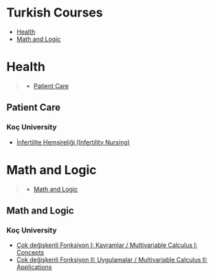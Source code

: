 # Turkish Courses
 - [Health](#health)
 - [Math and Logic](#math-and-logic)
# Health
> - [Patient Care](#patient-care)
## Patient Care
### Koç University
 - [İnfertilite Hemşireliği (Infertility Nursing)](https://www.coursera.org/learn/infertilite)
# Math and Logic
> - [Math and Logic](#math-and-logic)
## Math and Logic
### Koç University
 - [Çok değişkenli Fonksiyon I: Kavramlar / Multivariable Calculus I:  Concepts](https://www.coursera.org/learn/hesap-calculus-dersi)
 - [Çok değişkenli Fonksiyon II: Uygulamalar / Multivariable Calculus II: Applications](https://www.coursera.org/learn/calculus-diferansiyel-hesap)
